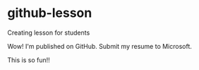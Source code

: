 # github-lesson
Creating lesson for students

Wow! I'm published on GitHub. Submit my resume to Microsoft.

This is so fun!!
